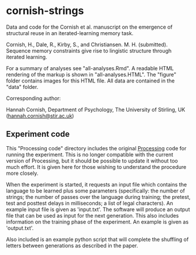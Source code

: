 # cornish-strings
Data and code for the Cornish et al. manuscript on the emergence of structural reuse in an iterated-learning memory task.

Cornish, H., Dale, R., Kirby, S., and Christiansen. M. H. (submitted). Sequence memory constraints give rise to lingistic structure through iterated learning.

For a summary of analyses see "all-analyses.Rmd". A readable HTML rendering of the markup is shown in "all-analyses.HTML".  The "figure" folder contains images for this HTML file. All data are contained in the "data" folder.

Corresponding author: 

Hannah Cornish, Department of Psychology, The University of Stirling, UK (hannah.cornish@stir.ac.uk)

## Experiment code

This "Processing code" directory includes the original [Processing](http://processing.org) code for running the experiment. This is no longer compatible with the current version of Processing, but it should be possible to update it without too much effort. It is given here for those wishing to understand the procedure more closely. 

When the experiment is started, it requests an input file which contains the language to be learned plus some parameters (specifically: the number of strings; the number of passes over the language during training; the pretest, test and posttest delays in milliseconds; a list of legal characters). An example input file is given as 'input.txt'. The software will produce an output file that can be used as input for the next generation. This also includes information on the training phase of the experiment. An example is given as 'output.txt'.

Also included is an example python script that will complete the shuffling of letters between generations as described in the paper.

